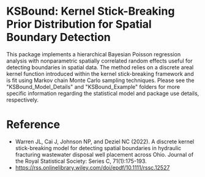 # KSBound: Kernel Stick-Breaking Prior Distribution for Spatial Boundary Detection

This package implements a hierarchical Bayesian Poisson regression analysis with nonparametric spatially correlated random effects useful for detecting boundaries in spatial data. The method relies on a discrete areal kernel function introduced within the kernel stick-breaking framework and is fit using Markov chain Monte Carlo sampling techniques. Please see the "KSBound_Model_Details" and "KSBound_Example" folders for more specific information regarding the statistical model and package use details, respectively.

# Reference
* Warren JL, Cai J, Johnson NP, and Deziel NC (2022). A discrete kernel stick-breaking model for detecting spatial boundaries in hydraulic fracturing wastewater disposal well placement across Ohio. Journal of the Royal Statistical Society: Series C, 71(1):175-193.
* https://rss.onlinelibrary.wiley.com/doi/epdf/10.1111/rssc.12527



